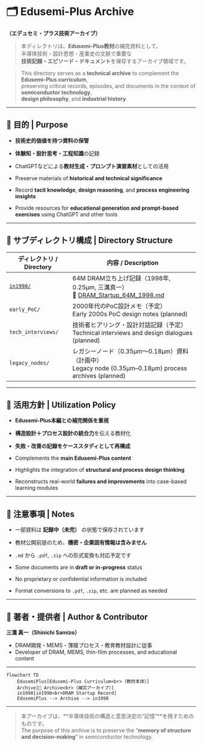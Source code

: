 # 🗂️ Edusemi-Plus Archive  
**（エデュセミ・プラス技術アーカイブ）**

> 本ディレクトリは、**Edusemi-Plus教材**の補完資料として、  
> 半導体技術・設計思想・産業史の文脈で重要な  
> **技術記録・エピソード・ドキュメント**を保存するアーカイブ領域です。

> This directory serves as a **technical archive** to complement the **Edusemi-Plus curriculum**,  
> preserving critical records, episodes, and documents in the context of **semiconductor technology**,  
> **design philosophy**, and **industrial history**.

---

## 📘 目的 | Purpose

- **技術史的価値を持つ資料の保管**  
- **体験知・設計思考・工程知識**の記録  
- ChatGPTなどによる**教材生成・プロンプト演習素材**としての活用  

- Preserve materials of **historical and technical significance**  
- Record **tacit knowledge**, **design reasoning**, and **process engineering insights**  
- Provide resources for **educational generation and prompt-based exercises** using ChatGPT and other tools

---

## 📂 サブディレクトリ構成 | Directory Structure

| ディレクトリ / Directory | 内容 / Description |
|--------------------------|---------------------|
| [`in1998/`](./in1998/) | 64M DRAM立ち上げ記録（1998年, 0.25μm, 三溝真一）<br>📄 [DRAM_Startup_64M_1998.md](./in1998/DRAM_Startup_64M_1998.md) |
| `early_PoC/` | 2000年代のPoC設計メモ（予定）<br>Early 2000s PoC design notes (planned) |
| `tech_interviews/` | 技術者ヒアリング・設計対話記録（予定）<br>Technical interviews and design dialogues (planned) |
| `legacy_nodes/` | レガシーノード（0.35μm〜0.18μm）資料（計画中）<br>Legacy node (0.35μm–0.18μm) process archives (planned) |

---

## 🧭 活用方針 | Utilization Policy

- **Edusemi-Plus本編との補完関係を重視**  
- **構造設計＋プロセス設計の統合力**を伝える教材化  
- **失敗・改善の記録をケーススタディとして再構成**

- Complements the **main Edusemi-Plus content**  
- Highlights the integration of **structural and process design thinking**  
- Reconstructs real-world **failures and improvements** into case-based learning modules

---

## 📌 注意事項 | Notes

- 一部資料は **記録中（未完）** の状態で保存されています  
- 教材公開前提のため、**機密・企業固有情報は含みません**  
- `.md` から `.pdf`, `.zip` への形式変換も対応予定です

- Some documents are in **draft or in-progress** status  
- No proprietary or confidential information is included  
- Format conversions to `.pdf`, `.zip`, etc. are planned as needed

---

## 👤 著者・提供者 | Author & Contributor

**三溝 真一（Shinichi Samizo）**  
- DRAM開発・MEMS・薄膜プロセス・教育教材設計に従事  
- Developer of DRAM, MEMS, thin-film processes, and educational content

---

```mermaid
flowchart TD
    EdusemiPlus[Edusemi-Plus Curriculum<br>（教材本体）]
    Archive[📂 Archive<br>（補完アーカイブ）]
    in1998[in1998<br>DRAM Startup Record]
    EdusemiPlus --> Archive --> in1998
```

---

> 本アーカイブは、**半導体技術の構造と意思決定の“記憶”**を残すためのものです。  
> The purpose of this archive is to preserve the “**memory of structure and decision-making**” in semiconductor technology.
